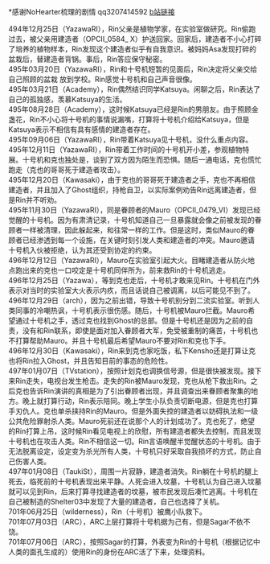 \*感谢NoHearter梳理的剧情 qq3207414592 [b站链接](http://space.bilibili.com/17435569?share_medium=android&share_source=copy_link&bbid=LxstGCpOeBkuHSxINEg0UWMCMVJgUginfoc&ts=1548688570647)  

494年12月25日（YazawaRI），Rin父亲是植物学家，在实验室做研究。Rin偷跑过去，被父亲用建造者（OPCII_0584_  X）护送回家。回家后，建造者不小心打碎了培养的植物样本，Rin发现这个建造者似乎有自我意识。被妈妈Asa发现打碎的盆栽后，替建造者背锅。事后，Rin答应保守秘密。  
495年03月20日（YazawaRI），Rin和十号机短暂的见面后，Rin决定将父亲交给自己照顾的盆栽 放到学校。Rin感觉十号机和自己声音很像。  
495年03月21日（Academy），Rin偶然结识同学Katsuya。闲聊之后，Rin表达了自己的孤独感，羡慕Katsuya的生活。  
495年08月28日（Academy），这时候Katsuya已经是Rin的男朋友。由于照顾金盏花，Rin不小心将十号机的事情说漏嘴，打算将十号机介绍给Katsuya，但是Katsuya表示不相信有具有感情的建造者存在。  
495年09月06日（YazawaRI），Rin带着Katsuya见十号机，没什么重点内容。  
495年12月11日（YazawaRI），Rin带着工作时间的十号机开小差，参观植物特展。十号机和克也独处是，谈到了双方因为陌生而恐惧。随后一通电话，克也慌忙跑走（克也的哥哥死于建造者攻击）。  
495年12月20日（Kawasaki），由于克也的哥哥死于建造者之手，克也不再相信建造者，并且加入了Ghost组织，持枪自卫，以实际案例劝告Rin远离建造者，但是Rin并不听劝。  
495年11月30日（YazawaRI），同是眷顾者的Mauro（OPCII_0479_VI）发现已经觉醒的十号机。因为有肃清记录，十号机知道自己一旦暴露就会像之前被发现的眷顾者一样被清理，因此躲起来，和往常一样的工作。但是这时，类似Mauro的眷顾者已经渗透到每一个设施，在关键时刻引发人类和建造者的冲突。Mauro邀请十号机入伙被拒绝，认为其还受到协定的约束。  
496年12月12日（YazawaRI），Mauro在实验室引起大火。目睹建造者从防火地点跑出来的克也一口咬定是十号机同伴所为，前来救Rin的十号机逃走。  
496年12月25日（Yazawa），等到克也走后，十号机才敢来见Rin。十号机在门外表示对当时的实验室大火表示内疚，而且话说自己被调离，以后可能见不到了。  
496年12月29日（arch），因为之前出错，导致十号机别分到二流实验室。听到人类同事的冷嘲热讽，十号机表示很伤感。随后，十号机被Mauro拦截。Mauro希望通过十号机之手，透过克也找到Ghost的总部。但是十号机还是因为之前的自责，没有和Rin联系，即使是面对加入眷顾者大军，免受被重制的痛苦，十号机也不打算帮助Mauro。并且十号机最后希望Mauro不要对Rin和克也下手。  
496年12月30日（Kawasaki），Rin来到克也家吃饭，私下Kensho还是打算让克也将Rin拉入Ghost，并且告知目前的事态的危险性。  
497年01月07日（TVstation），按照计划克也调换信号源，但是很快被发现。接下来Rin走失，电视台发生枪击。走失的Rin被Mauro发现，克也从枪下救出Rin。之后克也告诉Rin演讲的真相是为了引出眷顾者出现，并且调查出来眷顾者聚集的地方。晚上就打算行动，Rin表示陪同。晚上学生小队负责切断电源，但是克也打算手刃仇人。克也单杀挟持Rin的Mauro。但是外面失控的建造者以妨碍执法和一级公共危险罪射杀人类。Mauro死前还在说那个人的计划成功了。克也死了，绝望的Rin打算上吊，这时候Rin看见电视上的欣慰，所有建造者都失去控制，而且发现十号机也在攻击人类。Rin不相信这一切。Rin言语唤醒半觉醒状态的十号机。由于无法脱离设定，设定变为杀光所有人类，十号机只好采取自我损坏的方式，防止自己伤害人类。  
497年01月08日（TaukiSt），周围一片寂静，建造者消失。Rin躺在十号机的腿上死去，临死前的十号机表现出来平静。人死会进入坟墓，十号机认为自己进入坟墓就可以见到Rin，后来打算寻找建造者的坟墓，被市民发现后凑忙逃离。十号机在自己被制造的Shelter03中发现了大量的建造者，自己也选择了关机。  
701年06月25日（wilderness），Rin（十号机）被鹰小队救下。  
701年07月03日（ARC），ARC上层打算将十号机据为己有，但是Sagar不依不饶。  
701年07月06日（ARC），按照Sagar的打算，外表变为Rin的十号机（根据记忆中人类的面孔生成的）使用Rin的身份在ARC活了下来，处理资料。  
